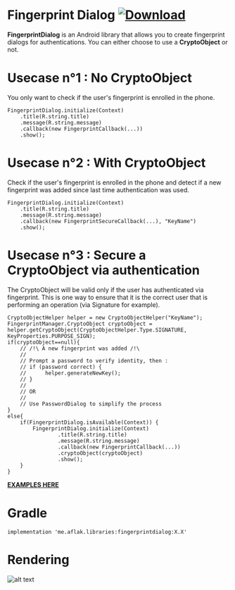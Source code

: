 # Fingerprint Dialog [ ![Download](https://api.bintray.com/packages/omaflak/maven/fingerprintdialog/images/download.svg) ](https://bintray.com/omaflak/maven/fingerprintdialog/_latestVersion)

**FingerprintDialog** is an Android library that allows you to create fingerprint dialogs for authentications.
You can either choose to use a **CryptoObject** or not.

# Usecase n°1 : No CryptoObject

You only want to check if the user's fingerprint is enrolled in the phone.

    FingerprintDialog.initialize(Context)
        .title(R.string.title)
        .message(R.string.message)
        .callback(new FingerprintCallback(...))
        .show();
        
# Usecase n°2 : With CryptoObject

Check if the user's fingerprint is enrolled in the phone and detect if a new fingerprint was added since last time authentication was used.

    FingerprintDialog.initialize(Context)
        .title(R.string.title)
        .message(R.string.message)
        .callback(new FingerprintSecureCallback(...), "KeyName")
        .show();
        
# Usecase n°3 : Secure a CryptoObject via authentication

The CryptoObject will be valid only if the user has authenticated via fingerprint. This is one way to ensure that it is the correct user that is performing an operation (via Signature for example).

    CryptoObjectHelper helper = new CryptoObjectHelper("KeyName");
    FingerprintManager.CryptoObject cryptoObject = helper.getCryptoObject(CryptoObjectHelper.Type.SIGNATURE, KeyProperties.PURPOSE_SIGN);
    if(cryptoObject==null){
        // /!\ A new fingerprint was added /!\
        //
        // Prompt a password to verify identity, then :
        // if (password correct) {
        //      helper.generateNewKey();
        // }
        //
        // OR
        //
        // Use PasswordDialog to simplify the process
    }
    else{
        if(FingerprintDialog.isAvailable(Context)) {
            FingerprintDialog.initialize(Context)
                    .title(R.string.title)
                    .message(R.string.message)
                    .callback(new FingerprintCallback(...))
                    .cryptoObject(cryptoObject)
                    .show();
        }   
    }
    
**[EXAMPLES HERE](https://github.com/omaflak/FingerprintDialog-Library/tree/master/app/src/main/java/me/aflak/fingerprintdialoglibrary)**

# Gradle

    implementation 'me.aflak.libraries:fingerprintdialog:X.X'
    
# Rendering

![alt text](https://github.com/omaflak/FingerprintDialog/blob/master/GIF/demo.gif?raw=true)
